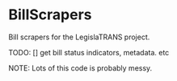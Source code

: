 # BillScrapers
Bill scrapers for the LegislaTRANS project.

TODO:
[] get bill status indicators, metadata. etc

NOTE: Lots of this code is probably messy.
